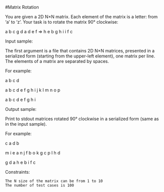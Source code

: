 


#Matrix Rotation

 You are given a 2D N×N matrix. Each element of the matrix is a letter: from ‘a’ to ‘z’. Your task is to rotate the matrix 90° clockwise:

a b c        g d a
d e f  =>    h e b
g h i        i f c

Input sample:

The first argument is a file that contains 2D N×N matrices, presented in a serialized form (starting from the upper-left element), one matrix per line. The elements of a matrix are separated by spaces.

For example:

a b c d

a b c d e f g h i j k l m n o p

a b c d e f g h i

Output sample:

Print to stdout matrices rotated 90° clockwise in a serialized form (same as in the input sample).

For example:

c a d b

m i e a n j f b o k g c p l h d

g d a h e b i f c

Constraints:

    The N size of the matrix can be from 1 to 10
    The number of test cases is 100

